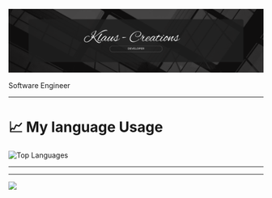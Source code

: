 ![Profile](./public/github.png)

Software Engineer  

---


# 📈 My language Usage

![Top Languages](https://github-readme-stats.vercel.app/api/top-langs/?username=klaus-creations&theme=react&hide_border=false&layout=compact&langs_count=4&hide=css,html)

---


---

[![](https://visitcount.itsvg.in/api?id=klaus-creations&icon=0&color=0)](https://visitcount.itsvg.in)

<!-- Made with ❤️ by Super Cool Man | Powered by GPRM ( https://gprm.itsvg.in ) -->
